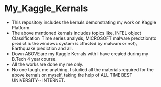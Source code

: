 # My_Kaggle_Kernals

* This repository includes the kernals demonstrating my work on Kaggle Platform.
* The above mentioned kernals includes topics like, INTEL object Classification, Time series analysis, MICROSOFT malware predction(to predict is the windows system is affected by malware or not), Earthquake prediction and all.
* Down ABOVE are my Kaggle Kernals with I have created during my B.Tech 4 year course.
* All the works are done my me only.
* No one taught me anything, I studied all the materials required for the above kernals on myself, taking the help of ALL TIME BEST           UNIVERSITY-- INTERNET.
